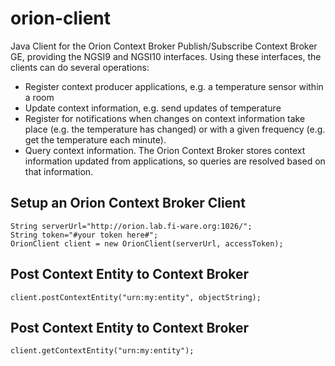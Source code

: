 # orion-client

Java Client for the Orion Context Broker Publish/Subscribe Context Broker GE, providing the NGSI9 and NGSI10 interfaces. Using these interfaces, the clients can do several operations:
* Register context producer applications, e.g. a temperature sensor within a room
* Update context information, e.g. send updates of temperature
* Register for notifications when changes on context information take place (e.g. the temperature has changed) or with a given frequency (e.g. get the temperature each minute).
* Query context information. The Orion Context Broker stores context information updated from applications, so queries are resolved based on that information.

## Setup an Orion Context Broker Client
    String serverUrl="http://orion.lab.fi-ware.org:1026/";
    String token="#your token here#";
    OrionClient client = new OrionClient(serverUrl, accessToken);

## Post Context Entity to Context Broker
    client.postContextEntity("urn:my:entity", objectString);

## Post Context Entity to Context Broker
    client.getContextEntity("urn:my:entity");
